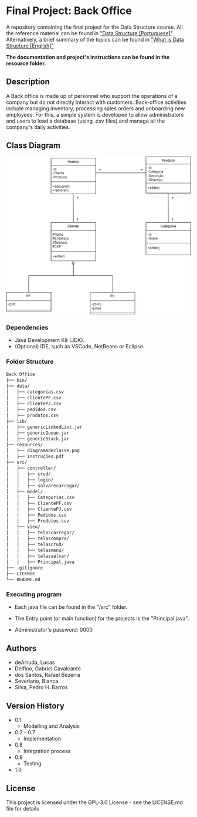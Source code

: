 # Final Project: Back Office

A repository containing the final project for the Data Structure course.
All the reference material can be found in ["Data Structure [Portuguese]"](https://www.leandrocolevati.com.br/materiais?disciplina=4716-003).
Alternatively, a brief summary of the topics can be found in ["What is Data Structure [English]"](https://www.geeksforgeeks.org/what-is-data-structure-types-classifications-and-applications/)

**The documentation and project's instructions can be found in the resource folder.** 

## Description

A Back office is made up of personnel who support the operations of a company but do not directly interact with customers.
Back-office activities include managing inventory, processing sales orders and onboarding new employees.
For this, a simple system is developed to allow administrators and users to load a database (using .csv files) and manage all the company's daily activities. 

## Class Diagram

![Alt text](resources/diagramadeclasse.png)

### Dependencies

* Java Development Kit (JDK).
* (Optional) IDE, such as VSCode, NetBeans or Eclipse.

### Folder Structure
````
Back Office
├── bin/
├── data/
│   ├── categorias.csv
│   ├── clientePF.csv
│   ├── clientePJ.csv
│   ├── pedidos.csv
│   ├── produtos.csv
├── lib/
│   ├── genericLinkedList.jar
│   ├── genericQueue.jar
│   ├── genericStack.jar
├── resources/
│   ├── diagramadeclasse.png
│   ├── instruções.pdf
├── src/
│   ├── controller/
│   │   ├── crud/
│   │   ├── login/
│   │   ├── salvarecarregar/
│   ├── model/
│   │   ├── Categorias.csv
│   │   ├── ClientePF.csv
│   │   ├── ClientePJ.csv
│   │   ├── Pedidos.csv
│   │   ├── Produtos.csv
│   ├── view/
│   │   ├── telascarregar/
│   │   ├── telascompra/
│   │   ├── telascrud/
│   │   ├── telasmenu/
│   │   ├── telassalvar/
│   │   ├── Principal.java
├── .gitignore
├── LICENSE
└── README.md
````

### Executing program

* Each java file can be found in the "/src" folder.
* The Entry point (or main function) for the projects is the "Principal.java".

* Administrator's password: 0000

## Authors

 - deArruda, Lucas
 - Delfino, Gabriel Cavalcante
 - dos Santos, Rafael Bezerra
 - Severiano, Bianca
 - Silva, Pedro H. Barros

## Version History

* 0.1
    * Modelling and Analysis
* 0.2 - 0.7
    * Implementation
* 0.8
    * Integration process
* 0.9
    * Testing
* 1.0

## License

This project is licensed under the GPL-3.0 License - see the LICENSE.md file for details